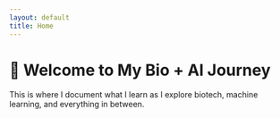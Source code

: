 ```yaml
---
layout: default
title: Home
---
```


# 🧬 Welcome to My Bio + AI Journey

This is where I document what I learn as I explore biotech, machine learning, and everything in between.
